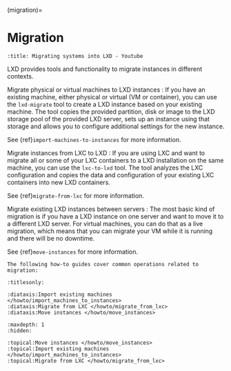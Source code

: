 (migration)=
# Migration

```{youtube} https://www.youtube.com/watch?v=F9GALjHtnUU
:title: Migrating systems into LXD - Youtube
```

LXD provides tools and functionality to migrate instances in different contexts.

Migrate physical or virtual machines to LXD instances
: If you have an existing machine, either physical or virtual (VM or container), you can use the `lxd-migrate` tool to create a LXD instance based on your existing machine.
  The tool copies the provided partition, disk or image to the LXD storage pool of the provided LXD server, sets up an instance using that storage and allows you to configure additional settings for the new instance.

  See {ref}`import-machines-to-instances` for more information.

Migrate instances from LXC to LXD
: If you are using LXC and want to migrate all or some of your LXC containers to a LXD installation on the same machine, you can use the `lxc-to-lxd` tool.
  The tool analyzes the LXC configuration and copies the data and configuration of your existing LXC containers into new LXD containers.

  See {ref}`migrate-from-lxc` for more information.

Migrate existing LXD instances between servers
: The most basic kind of migration is if you have a LXD instance on one server and want to move it to a different LXD server.
  For virtual machines, you can do that as a live migration, which means that you can migrate your VM while it is running and there will be no downtime.

  See {ref}`move-instances` for more information.

````{only} diataxis
The following how-to guides cover common operations related to migration:
````

```{filtered-toctree}
:titlesonly:

:diataxis:Import existing machines </howto/import_machines_to_instances>
:diataxis:Migrate from LXC </howto/migrate_from_lxc>
:diataxis:Move instances </howto/move_instances>
```

```{filtered-toctree}
:maxdepth: 1
:hidden:

:topical:Move instances </howto/move_instances>
:topical:Import existing machines </howto/import_machines_to_instances>
:topical:Migrate from LXC </howto/migrate_from_lxc>
```
